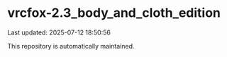 # vrcfox-2.3_body_and_cloth_edition

Last updated: 2025-07-12 18:50:56

This repository is automatically maintained.
